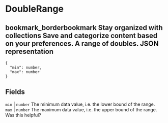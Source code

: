  
#  DoubleRange
bookmark_borderbookmark Stay organized with collections  Save and categorize content based on your preferences.
A range of doubles.
JSON representation  
---  
```
{
  "min": number,
  "max": number
}
```
  
Fields  
---  
`min` |  `number` The minimum data value, i.e. the lower bound of the range.  
`max` |  `number` The maximum data value, i.e. the upper bound of the range.  
Was this helpful?
